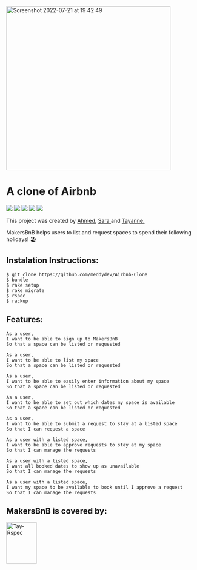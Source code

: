 <img width="433" alt="Screenshot 2022-07-21 at 19 42 49" src="https://user-images.githubusercontent.com/100074381/180289790-ff748bb5-74ff-4cf6-8f37-91a630b6956c.png">

A clone of Airbnb
=================

<img src="https://img.shields.io/badge/Ruby-CC342D?style=for-the-badge&logo=ruby&logoColor=white"> <img src="https://img.shields.io/badge/PostgreSQL-316192?style=for-the-badge&logo=postgresql&logoColor=white"> <img src="https://img.shields.io/badge/Heroku-430098?style=for-the-badge&logo=heroku&logoColor=white"> <img src="https://img.shields.io/badge/HTML5-E34F26?style=for-the-badge&logo=html5&logoColor=white"> <img src="https://img.shields.io/badge/CSS-239120?&style=for-the-badge&logo=css3&logoColor=white">

This project was created by <a href="https://github.com/meddydev"> Ahmed</a>, <a href="https://github.com/Sarasabbagh"> Sara </a> and <a href="https://github.com/taybenca"> Tayanne.</a>

MakersBnB helps users to list and request spaces to spend their following holidays! 🏖️

## Instalation Instructions:

```
$ git clone https://github.com/meddydev/Airbnb-Clone
$ bundle
$ rake setup
$ rake migrate
$ rspec
$ rackup
```

## Features:

````
As a user, 
I want to be able to sign up to MakersBnB
So that a space can be listed or requested

As a user, 
I want to be able to list my space
So that a space can be listed or requested

As a user, 
I want to be able to easily enter information about my space
So that a space can be listed or requested

As a user, 
I want to be able to set out which dates my space is available
So that a space can be listed or requested 

As a user, 
I want to be able to submit a request to stay at a listed space
So that I can request a space

As a user with a listed space, 
I want to be able to approve requests to stay at my space
So that I can manage the requests

As a user with a listed space, 
I want all booked dates to show up as unavailable
So that I can manage the requests

As a user with a listed space, 
I want my space to be available to book until I approve a request
So that I can manage the requests

````
## MakersBnB is covered by:
<img alt="Tay-Rspec" height="110" width="80" src="https://cdn.jsdelivr.net/gh/devicons/devicon/icons/rspec/rspec-original-wordmark.svg">

